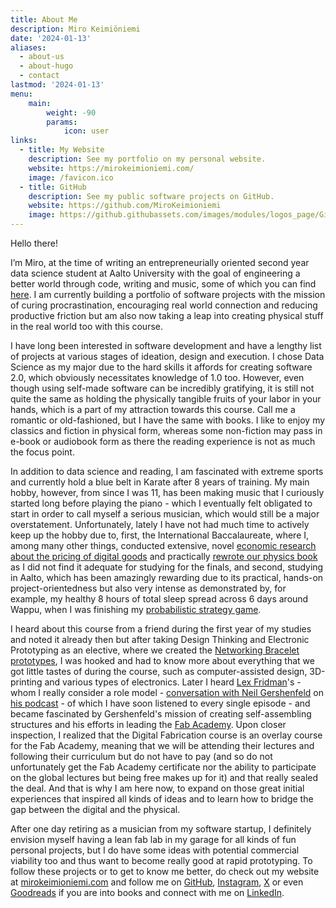 ```yaml
---
title: About Me
description: Miro Keimiöniemi
date: '2024-01-13'
aliases:
  - about-us
  - about-hugo
  - contact
lastmod: '2024-01-13'
menu:
    main: 
        weight: -90
        params:
            icon: user
links:
  - title: My Website
    description: See my portfolio on my personal website.
    website: https://mirokeimioniemi.com/
    image: /favicon.ico
  - title: GitHub
    description: See my public software projects on GitHub.
    website: https://github.com/MiroKeimioniemi
    image: https://github.githubassets.com/images/modules/logos_page/GitHub-Mark.png
---
```


Hello there!

I’m Miro, at the time of writing an entrepreneurially oriented second year data science student at Aalto University with the goal of engineering a better world through code, writing and music, some of which you can find [here](https://mirokeimioniemi.com/). I am currently building a portfolio of software projects with the mission of curing procrastination, encouraging real world connection and reducing productive friction but am also now taking a leap into creating physical stuff in the real world too with this course.

I have long been interested in software development and have a lengthy list of projects at various stages of ideation, design and execution. I chose Data Science as my major due to the hard skills it affords for creating software 2.0, which obviously necessitates knowledge of 1.0 too. However, even though using self-made software can be incredibly gratifying, it is still not quite the same as holding the physically tangible fruits of your labor in your hands, which is a part of my attraction towards this course. Call me a romantic or old-fashioned, but I have the same with books. I like to enjoy my classics and fiction in physical form, whereas some non-fiction may pass in e-book or audiobook form as there the reading experience is not as much the focus point. 

In addition to data science and reading, I am fascinated with extreme sports and currently hold a blue belt in Karate after 8 years of training. My main hobby, however, from since I was 11, has been making music that I curiously started long before playing the piano - which I eventually felt obligated to start in order to call myself a serious musician, which would still be a major overstatement. Unfortunately, lately I have not had much time to actively keep up the hobby due to, first, the International Baccalaureate, where I, among many other things, conducted extensive, novel [economic research about the pricing of digital goods](https://mirokeimioniemi.com/portfolio/writing/the-pricing-of-digital-goods-in-the-music-production-software-industry.html) and practically [rewrote our physics book](https://ibdone1.wordpress.com/the-comprehensive-ib-physics-notes-for-2022-examinations-hl-and-sl/) as I did not find it adequate for studying for the finals, and second, studying in Aalto, which has been amazingly rewarding due to its practical, hands-on project-orientedness but also very intense as demonstrated by, for example, my healthy 8 hours of total sleep spread across 6 days around Wappu, when I was finishing my [probabilistic strategy game](https://github.com/MiroKeimioniemi/probabilistic-strategy-game).

I heard about this course from a friend during the first year of my studies and noted it already then but after taking Design Thinking and Electronic Prototyping as an elective, where we created the [Networking Bracelet prototypes](https://www.linkedin.com/feed/update/urn:li:activity:7143994838173089792/), I was hooked and had to know more about everything that we got little tastes of during the course, such as computer-assisted design, 3D-printing and various types of electronics. Later I heard [Lex Fridman](https://lexfridman.com/)'s - whom I really consider a role model - [conversation with Neil Gershenfeld](https://www.youtube.com/watch?v=YDjOS0VHEr4) on [his podcast](https://lexfridman.com/podcast) - of which I have soon listened to every single episode - and became fascinated by Gershenfeld's mission of creating self-assembling structures and his efforts in leading the [Fab Academy](https://fabacademy.org/). Upon closer inspection, I realized that the Digital Fabrication course is an overlay course for the Fab Academy, meaning that we will be attending their lectures and following their curriculum but do not have to pay (and so do not unfortunately get the Fab Academy certificate nor the ability to participate on the global lectures but being free makes up for it) and that really sealed the deal. And that is why I am here now, to expand on those great initial experiences that inspired all kinds of ideas and to learn how to bridge the gap between the digital and the physical.

After one day retiring as a musician from my software startup, I definitely envision myself having a lean fab lab in my garage for all kinds of fun personal projects, but I do have some ideas with potential commercial viability too and thus want to become really good at rapid prototyping. To follow these projects or to get to know me better, do check out my website at [mirokeimioniemi.com](https://mirokeimioniemi.com/) and follow me on [GitHub](https://github.com/MiroKeimioniemi), [Instagram](https://www.instagram.com/m1r0k3/), [X](https://twitter.com/M1R0K3) or even [Goodreads](https://www.goodreads.com/user/show/127709857-miro-keimi-niemi) if you are into books and connect with me on [LinkedIn](https://www.linkedin.com/in/miro-keimi%C3%B6niemi/).







































































































